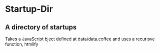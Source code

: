 # Startup-Dir
## A directory of startups
Takes a JavaScript bject defined at data/data.coffee and uses a recurisve function, htmlify 
